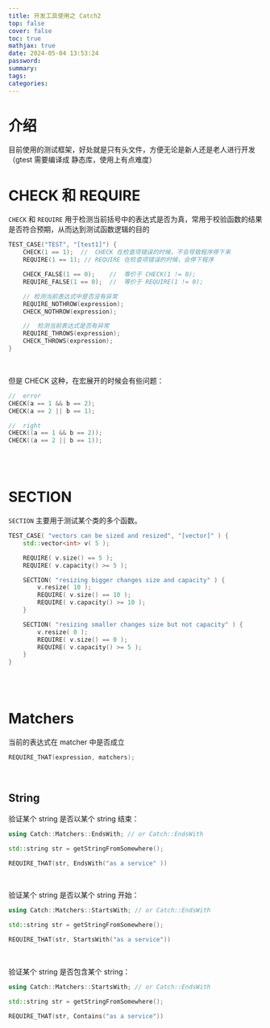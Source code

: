 ```yaml
---
title: 开发工具使用之 Catch2
top: false
cover: false
toc: true
mathjax: true
date: 2024-05-04 13:53:24
password:
summary:
tags:
categories:
---
```






# 介绍

目前使用的测试框架，好处就是只有头文件，方便无论是新人还是老人进行开发（gtest 需要编译成 静态库，使用上有点难度）



# CHECK 和 REQUIRE

`CHECK` 和 `REQUIRE` 用于检测当前括号中的表达式是否为真，常用于校验函数的结果是否符合预期，从而达到测试函数逻辑的目的

```c++
TEST_CASE("TEST", "[test1]") {
    CHECK(1 == 1);	//	CHECK 在检查项错误的时候，不会导致程序停下来
    REQUIRE(1 == 1); //	REQUIRE 在检查项错误的时候，会停下程序

    CHECK_FALSE(1 == 0);	//	等价于 CHECK(1 != 0);
    REQUIRE_FALSE(1 == 0);	//  等价于 REQUIRE(1 != 0);

    // 检测当前表达式中是否没有异常
    REQUIRE_NOTHROW(expression);
    CHECK_NOTHROW(expression);

    //	检测当前表达式是否有异常
    REQUIRE_THROWS(expression);
	CHECK_THROWS(expression);
}
```

<br/>

但是 CHECK 这种，在宏展开的时候会有些问题：

```c++
//	error
CHECK(a == 1 && b == 2);
CHECK(a == 2 || b == 1);

//	right
CHECK((a == 1 && b == 2));
CHECK((a == 2 || b == 1));
```

<br/>

<br/>

# SECTION

`SECTION` 主要用于测试某个类的多个函数。

```C++
TEST_CASE( "vectors can be sized and resized", "[vector]" ) {
    std::vector<int> v( 5 );

    REQUIRE( v.size() == 5 );
    REQUIRE( v.capacity() >= 5 );

    SECTION( "resizing bigger changes size and capacity" ) {
        v.resize( 10 );
        REQUIRE( v.size() == 10 );
        REQUIRE( v.capacity() >= 10 );
    }

    SECTION( "resizing smaller changes size but not capacity" ) {
        v.resize( 0 );
        REQUIRE( v.size() == 0 );
        REQUIRE( v.capacity() >= 5 );
    }
}
```

<br/>

<br/>

# Matchers

当前的表达式在 matcher 中是否成立

```c++
REQUIRE_THAT(expression, matchers);
```

<br/>

## String

验证某个 string 是否以某个 string 结束：

```c++
using Catch::Matchers::EndsWith; // or Catch::EndsWith

std::string str = getStringFromSomewhere();

REQUIRE_THAT(str, EndsWith("as a service" ))
```

<br/>

验证某个 string 是否以某个 string 开始：

```c++
using Catch::Matchers::StartsWith; // or Catch::EndsWith

std::string str = getStringFromSomewhere();

REQUIRE_THAT(str, StartsWith("as a service"))
```

<br/>

验证某个 string 是否包含某个 string：

```c++
using Catch::Matchers::StartsWith; // or Catch::EndsWith

std::string str = getStringFromSomewhere();

REQUIRE_THAT(str, Contains("as a service"))
```
